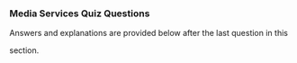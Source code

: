 ### Media Services Quiz Questions


Answers and explanations are provided below after the last question in this

section.

